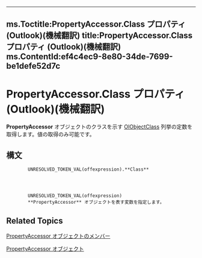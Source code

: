 

---
ms.Toctitle:PropertyAccessor.Class プロパティ (Outlook)(機械翻訳)
title:PropertyAccessor.Class プロパティ (Outlook)(機械翻訳)
ms.ContentId:ef4c4ec9-8e80-34de-7699-be1defe52d7c
---
# PropertyAccessor.Class プロパティ (Outlook)(機械翻訳)




**PropertyAccessor** オブジェクトのクラスを示す [OlObjectClass](33d724b3-df3c-2a7f-a80f-93b66d96f588.md) 列挙の定数を取得します。値の取得のみ可能です。

## 構文

            UNRESOLVED_TOKEN_VAL(offexpression).**Class**




            UNRESOLVED_TOKEN_VAL(offexpression)
            **PropertyAccessor** オブジェクトを表す変数を指定します。



## Related Topics

[PropertyAccessor オブジェクトのメンバー](3356e345-8878-0ed7-6783-1e49ddecc066.md)

[PropertyAccessor オブジェクト](2fc91e13-703c-3ec9-9066-ffee7144306c.md)




